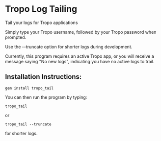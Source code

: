 # Tropo Log Tailing
Tail your logs for Tropo applications

Simply type your Tropo username, followed by your Tropo password when prompted.

Use the --truncate option for shorter logs during development.

Currently, this program requires an active Tropo app, or you will receive a message saying "No new logs", indicating you have no active logs to trail. 

## Installation Instructions:

<pre><code>gem install tropo_tail</pre></code>

You can then run the program by typing:
<pre><code>tropo_tail</pre></code>
or
<pre><code>tropo_tail --truncate</pre></code> for shorter logs.
